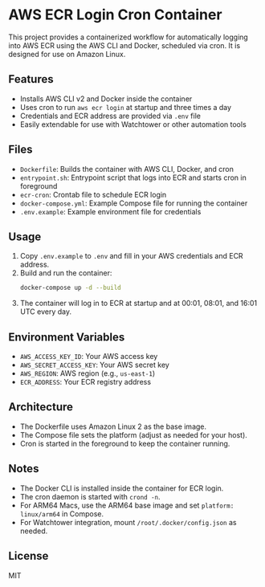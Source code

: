 # AWS ECR Login Cron Container

This project provides a containerized workflow for automatically logging into AWS ECR using the AWS CLI and Docker, scheduled via cron. It is designed for use on Amazon Linux.

## Features
- Installs AWS CLI v2 and Docker inside the container
- Uses cron to run `aws ecr login` at startup and three times a day
- Credentials and ECR address are provided via `.env` file
- Easily extendable for use with Watchtower or other automation tools

## Files
- `Dockerfile`: Builds the container with AWS CLI, Docker, and cron
- `entrypoint.sh`: Entrypoint script that logs into ECR and starts cron in foreground
- `ecr-cron`: Crontab file to schedule ECR login
- `docker-compose.yml`: Example Compose file for running the container
- `.env.example`: Example environment file for credentials

## Usage
1. Copy `.env.example` to `.env` and fill in your AWS credentials and ECR address.
2. Build and run the container:
   ```sh
   docker-compose up -d --build
   ```
3. The container will log in to ECR at startup and at 00:01, 08:01, and 16:01 UTC every day.

## Environment Variables
- `AWS_ACCESS_KEY_ID`: Your AWS access key
- `AWS_SECRET_ACCESS_KEY`: Your AWS secret key
- `AWS_REGION`: AWS region (e.g., `us-east-1`)
- `ECR_ADDRESS`: Your ECR registry address

## Architecture
- The Dockerfile uses Amazon Linux 2 as the base image.
- The Compose file sets the platform (adjust as needed for your host).
- Cron is started in the foreground to keep the container running.

## Notes
- The Docker CLI is installed inside the container for ECR login.
- The cron daemon is started with `crond -n`.
- For ARM64 Macs, use the ARM64 base image and set `platform: linux/arm64` in Compose.
- For Watchtower integration, mount `/root/.docker/config.json` as needed.

## License
MIT
